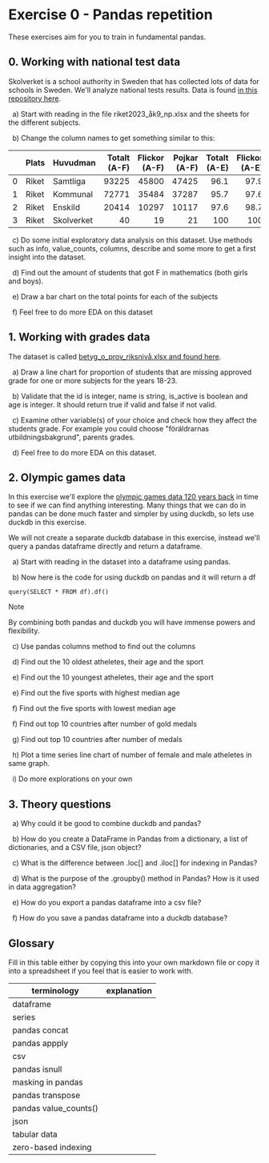# Exercise 0 - Pandas repetition

These exercises aim for you to train in fundamental pandas.

## 0. Working with national test data

Skolverket is a school authority in Sweden that has collected lots of data for schools in Sweden. We'll analyze national tests results. Data is found [in this repository here](https://github.com/AIgineerAB/data_platform_course/tree/main/exercises/data).

&nbsp; a) Start with reading in the file riket2023_åk9_np.xlsx and the sheets for the different subjects.

&nbsp; b) Change the column names to get something similar to this:

|     | Plats | Huvudman   | Totalt (A-F) | Flickor (A-F) | Pojkar (A-F) | Totalt (A-E) | Flickor (A-E) | Pojkar (A-E) | Totalt (poäng) | Flickor (poäng) | Pojkar (poäng) |
| --: | :---- | :--------- | -----------: | ------------: | -----------: | -----------: | ------------: | -----------: | -------------: | --------------: | -------------: |
|   0 | Riket | Samtliga   |        93225 |         45800 |        47425 |         96.1 |          97.9 |         94.4 |           13.6 |            14.5 |           12.7 |
|   1 | Riket | Kommunal   |        72771 |         35484 |        37287 |         95.7 |          97.6 |         93.8 |           13.3 |            14.3 |           12.4 |
|   2 | Riket | Enskild    |        20414 |         10297 |        10117 |         97.6 |          98.7 |         96.6 |           14.4 |            15.2 |           13.5 |
|   3 | Riket | Skolverket |           40 |            19 |           21 |          100 |           100 |          100 |             15 |            15.9 |           14.2 |

&nbsp; c) Do some initial exploratory data analysis on this dataset. Use methods such as info, value_counts, columns, describe and some more to get a first insight into the dataset.

&nbsp; d) Find out the amount of students that got F in mathematics (both girls and boys).

&nbsp; e) Draw a bar chart on the total points for each of the subjects

&nbsp; f) Feel free to do more EDA on this dataset

## 1. Working with grades data

The dataset is called [betyg_o_prov_riksnivå.xlsx and found here](https://github.com/AIgineerAB/data_platform_course/tree/main/exercises/data).

&nbsp; a) Draw a line chart for proportion of students that are missing approved grade for one or more subjects for the years 18-23.

&nbsp; b) Validate that the id is integer, name is string, is_active is boolean and age is integer. It should return true if valid and false if not valid.

&nbsp; c) Examine other variable(s) of your choice and check how they affect the students grade. For example you could choose "föräldrarnas utbildningsbakgrund", parents grades.

&nbsp; d) Feel free to do more EDA on this dataset.

## 2. Olympic games data

In this exercise we'll explore the [olympic games data 120 years back](https://www.kaggle.com/datasets/heesoo37/120-years-of-olympic-history-athletes-and-results) in time to see if we can find anything interesting. Many things that we can do in pandas can be done much faster and simpler by using duckdb, so lets use duckdb in this exercise.

We will not create a separate duckdb database in this exercise, instead we'll query a pandas dataframe directly and return a dataframe.

&nbsp; a) Start with reading in the dataset into a dataframe using pandas.

&nbsp; b) Now here is the code for using duckdb on pandas and it will return a df

```from duckdb import query
query(SELECT * FROM df).df()
```

> [!NOTE]
> By combining both pandas and duckdb you will have immense powers and flexibility.

&nbsp; c) Use pandas columns method to find out the columns

&nbsp; d) Find out the 10 oldest atheletes, their age and the sport

&nbsp; e) Find out the 10 youngest atheletes, their age and the sport

&nbsp; e) Find out the five sports with highest median age

&nbsp; f) Find out the five sports with lowest median age

&nbsp; f) Find out top 10 countries after number of gold medals

&nbsp; g) Find out top 10 countries after number of medals

&nbsp; h) Plot a time series line chart of number of female and male atheletes in same graph.

&nbsp; i) Do more explorations on your own

## 3. Theory questions

&nbsp; a) Why could it be good to combine duckdb and pandas?

&nbsp; b) How do you create a DataFrame in Pandas from a dictionary, a list of dictionaries, and a CSV file, json object?

&nbsp; c) What is the difference between .loc[] and .iloc[] for indexing in Pandas?

&nbsp; d) What is the purpose of the .groupby() method in Pandas? How is it used in data aggregation?

&nbsp; e) How do you export a pandas dataframe into a csv file?

&nbsp; f) How do you save a pandas dataframe into a duckdb database?

## Glossary

Fill in this table either by copying this into your own markdown file or copy it into a spreadsheet if you feel that is easier to work with.

| terminology           | explanation |
| --------------------- | ----------- |
| dataframe             |             |
| series                |             |
| pandas concat         |             |
| pandas appply         |             |
| csv                   |             |
| pandas isnull         |             |
| masking in pandas     |             |
| pandas transpose      |             |
| pandas value_counts() |             |
| json                  |             |
| tabular data          |             |
| zero-based indexing   |             |
